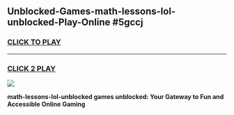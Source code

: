 
## Unblocked-Games-math-lessons-lol-unblocked-Play-Online #5gccj
<h3>
<a href="https://news.freeplayer.one?title=math-lessons-lol-unblocked&ref=3">CLICK TO PLAY</a></h3>
<hr>

<h3>
<a href="https://news.freeplayer.one?title=math-lessons-lol-unblocked&ref=3">CLICK 2 PLAY</a>
  
</h3>

<a href="https://news.freeplayer.one?title=math-lessons-lol-unblocked&ref=3"><img src="https://clearcache.store/games.png"></a>


**math-lessons-lol-unblocked games unblocked: Your Gateway to Fun and Accessible Online Gaming**
